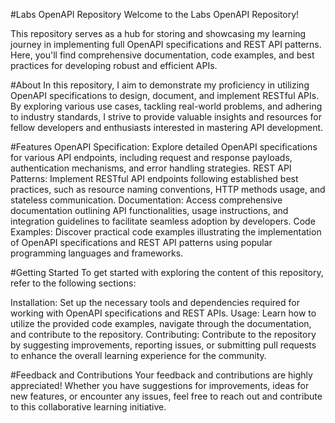 #Labs OpenAPI Repository
Welcome to the Labs OpenAPI Repository!

This repository serves as a hub for storing and showcasing my learning journey in implementing full OpenAPI specifications and REST API patterns. Here, you'll find comprehensive documentation, code examples, and best practices for developing robust and efficient APIs.

#About
In this repository, I aim to demonstrate my proficiency in utilizing OpenAPI specifications to design, document, and implement RESTful APIs. By exploring various use cases, tackling real-world problems, and adhering to industry standards, I strive to provide valuable insights and resources for fellow developers and enthusiasts interested in mastering API development.

#Features
OpenAPI Specification: Explore detailed OpenAPI specifications for various API endpoints, including request and response payloads, authentication mechanisms, and error handling strategies.
REST API Patterns: Implement RESTful API endpoints following established best practices, such as resource naming conventions, HTTP methods usage, and stateless communication.
Documentation: Access comprehensive documentation outlining API functionalities, usage instructions, and integration guidelines to facilitate seamless adoption by developers.
Code Examples: Discover practical code examples illustrating the implementation of OpenAPI specifications and REST API patterns using popular programming languages and frameworks.

#Getting Started
To get started with exploring the content of this repository, refer to the following sections:

Installation: Set up the necessary tools and dependencies required for working with OpenAPI specifications and REST APIs.
Usage: Learn how to utilize the provided code examples, navigate through the documentation, and contribute to the repository.
Contributing: Contribute to the repository by suggesting improvements, reporting issues, or submitting pull requests to enhance the overall learning experience for the community.

#Feedback and Contributions
Your feedback and contributions are highly appreciated! Whether you have suggestions for improvements, ideas for new features, or encounter any issues, feel free to reach out and contribute to this collaborative learning initiative.

